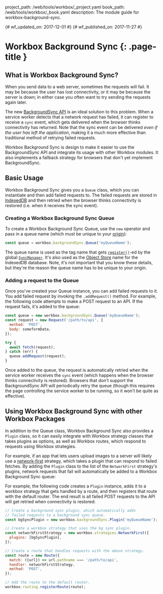project_path: /web/tools/workbox/_project.yaml
book_path: /web/tools/workbox/_book.yaml
description: The module guide for workbox-background-sync.

{# wf_updated_on: 2017-12-01 #}
{# wf_published_on: 2017-11-27 #}

# Workbox Background Sync {: .page-title }

## What is Workbox Background Sync?

When you send data to a web server, sometimes the requests will fail. It
may be because the user has lost connectivity, or it may be because the
server is down; in either case you often want to try sending the requests
again later.

The new [BackgroundSync API](https://wicg.github.io/BackgroundSync/spec/)
is an ideal solution to this problem. When a service worker detects that a
network request has failed, it can register to receive a `sync` event,
which gets delivered when the browser thinks connectivity has returned.
Note that the sync event can be delivered *even if the user has left the
application*, making it a much more effective than traditional method of
retrying failed requests.

Workbox Background Sync is design to make it easier to use the
BackgroundSync API and integrate its usage with other Workbox modules. It
also implements a fallback strategy for browsers that don't yet implement
BackgroundSync.

## Basic Usage

Workbox Background Sync gives you a `Queue` class, which you can
instantiate and then add failed requests to. The failed requests are stored
in
[IndexedDB](https://developer.mozilla.org/en-US/docs/Web/API/IndexedDB_API)
and then retried when the browser thinks connectivity is restored (i.e.
when it receives the sync event).

### Creating a Workbox Background Sync Queue

To create a Workbox Background Sync Queue, use the `new` operator and pass
in a queue name (which must be unique to your
[origin](https://developer.mozilla.org/en-US/docs/Web/Security/Same-origin_policy#Definition_of_an_origin)):

```js
const queue = workbox.backgroundSync.Queue('myQueueName');
```

The queue name is used as the tag name that gets
[`register()`](https://wicg.github.io/BackgroundSync/spec/#dom-syncmanager-register)-ed
by the global
[`SyncManager`](https://wicg.github.io/BackgroundSync/spec/#sync-manager-interface). It's
also used as the
[Object Store](https://developer.mozilla.org/en-US/docs/Web/API/IDBObjectStore) name for
the IndexedDB database. Note, it's not important that you know these
details, but they're the reason the queue name has to be unique to your
origin.

### Adding a request to the Queue

Once you've created your Queue instance, you can add failed requests to it.
You add failed request by invoking the `.addRequest()` method. For example,
the following code attempts to make a POST request to an API. If the
request fails, it's added to the queue:

```js
const queue = new workbox.backgroundSync.Queue('myQueueName');
const request = new Request('/path/to/api', {
  method: 'POST',
  body: someformData,
});

try {
  await fetch(request);
} catch (err) {
  queue.addRequest(request);
}
```

Once added to the queue, the request is automatically retried when the
service worker receives the `sync` event (which happens when the browser
thinks connectivity is restored). Browsers that don't support the
BackgroundSync API will periodically retry the queue (though this requires
the page controlling the service worker to be running, so it won't be quite
as effective).

## Using Workbox Background Sync with other Workbox Packages

In addition to the Queue class, Workbox Background Sync also provides a
`Plugin` class, so it can easily integrate with Workbox strategy
classes that takes plugins as options,
as well as Workbox routes, which respond to requests using Workbox
strategies.

For example, if an app that lets users upload images to a server will
likely use a
[network-first](./workbox-strategies#network_first_network_falling_back_to_cache)
strategy, which takes a
plugin that can respond to failed fetches. By adding the `Plugin`
class to the list of the `NetworkFirst` strategy's plugins, network
requests that fail will automatically be added to a Workbox Background Sync
queue:

For example, the following code creates a `Plugin` instance, adds it to
a workbox strategy that gets handled by a route, and then registers that
route with the default router. The end result is all failed POST requests
to the API will get retried when connectivity is restored:

```js
// Create a background sync plugin, which automatically adds
// failed requests to a background sync queue.
const bgSyncPlugin = new workbox.backgroundSync.Plugin('myQueueName');

// Create a workbox strategy that uses the bg sync plugin.
const networkFirstStrategy = new workbox.strategies.NetworkFirst({
  plugins: [bgSyncPlugin],
});

// Create a route that handles requests with the above strategy.
const route = new Route({
  match: ({url}) => url.pathname === '/path/to/api',
  handler: networkFirstStrategy,
  method: 'POST',
});

// Add the route to the default router.
workbox.routing.registerRoute(route);
```
